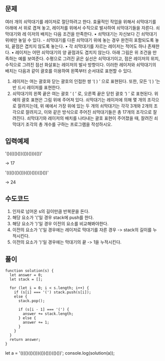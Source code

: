 ## 문제

여러 개의 쇠막대기를 레이저로 절단하려고 한다. 효율적인 작업을 위해서 쇠막대기를 아래에 서 위로 겹쳐 놓고, 레이저를 위에서 수직으로 발사하여 쇠막대기들을 자른다. 쇠막대기와 레 이저의 배치는 다음 조건을 만족한다.
• 쇠막대기는 자신보다 긴 쇠막대기 위에만 놓일 수 있다. - 쇠막대기를 다른 쇠막대기 위에 놓는 경우 완전히 포함되도록 놓되, 끝점은 겹치지 않도록 놓는다.
• 각 쇠막대기를 자르는 레이저는 적어도 하나 존재한다.
• 레이저는 어떤 쇠막대기의 양 끝점과도 겹치지 않는다.
아래 그림은 위 조건을 만족하는 예를 보여준다. 수평으로 그려진 굵은 실선은 쇠막대기이고, 점은 레이저의 위치, 수직으로 그려진 점선 화살표는 레이저의 발사 방향이다.
이러한 레이저와 쇠막대기의 배치는 다음과 같이 괄호를 이용하여 왼쪽부터 순서대로 표현할 수 있다.

1. 레이저는 여는 괄호와 닫는 괄호의 인접한 쌍 ‘( ) ’ 으로 표현된다. 또한, 모든 ‘( ) ’는 반 드시 레이저를 표현한다.
2. 쇠막대기의 왼쪽 끝은 여는 괄호 ‘ ( ’ 로, 오른쪽 끝은 닫힌 괄호 ‘) ’ 로 표현된다.
   위 예의 괄호 표현은 그림 위에 주어져 있다.
   쇠막대기는 레이저에 의해 몇 개의 조각으로 잘려지는데, 위 예에서 가장 위에 있는 두 개의 쇠막대기는 각각 3개와 2개의 조각으로 잘려지고, 이와 같은 방식으로 주어진 쇠막대기들은 총 17개의 조각으로 잘려진다.
   쇠막대기와 레이저의 배치를 나타내는 괄호 표현이 주어졌을 때, 잘려진 쇠막대기 조각의 총 개수를 구하는 프로그램을 작성하시오.

## 입력예제

'()(((()())(())()))(())'

-> 17

'(((()(()()))(())()))(()())'

-> 24

## 수도코드

1. 인자로 넘어온 s의 길이만큼 반복문을 돈다.
2. 해당 요소가 '('일 경우 stack에 push를 한다.
3. 해당 요소가 ')'일 경우 이전의 요소를 비교해봐야한다.
4. 이전의 요소가 '('일 경우에는 레이저로 막대기를 자른 경우 -> stack의 길이를 누적시킨다.
5. 이전의 요소가 ')'일 경우에는 막대기의 끝 -> 1을 누적시킨다.

## 풀이

```
function solution(s) {
  let answer = 0;
  let stack = [];

  for (let i = 0; i < s.length; i++) {
    if (s[i] === '(') stack.push(s[i]);
    else {
      stack.pop();

      if (s[i - 1] === '(') {
        answer += stack.length;
      } else {
        answer += 1;
      }
    }
  }
  return answer;
}
```

let a = '(((()(()()))(())()))(()())';
console.log(solution(a));

